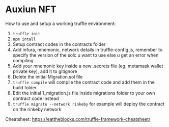 # Auxiun NFT

How to use and setup a working truffle environment:
1. `truffle init`
2. `npm intall`
3. Setup contract codes in the contracts folder
4. Add infura, mnemonic, network details in truffle-config.js, remember to specify the version of the solc u want to use else u get an error when compiling.
5. Add your mnemonic key inside a new .secrets file (eg. metamask wallet private key), add it to gitignore
6. Delete the initial Migration.sol file
7. `truffle compile` will compile the contract code and add them in the build folder
8. Edit the initial 1_migration.js file inside migrations folder to your own contract code instead
9. `truffle migrate --network rinkeby` for example will deploy the contract on the rinkeby network

Cheatsheet: https://eattheblocks.com/truffle-framework-cheatsheet/
